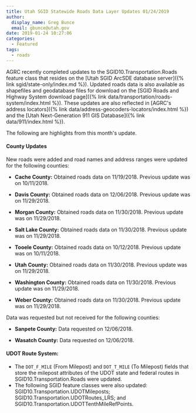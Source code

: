 ```yaml
---
title: Utah SGID Statewide Roads Data Layer Updates 01/24/2019
author:
  display_name: Greg Bunce
  email: gbunce@utah.gov
date: 2019-01-24 10:27:06
categories:
  - Featured
tags:
  - roads
---
```


AGRC recently completed updates to the SGID10.Transportation.Roads feature class that resides on the [Utah SGID ArcSDE database server]({% link sgid/state-only/index.md %}). Updated roads data is also available as shapefiles and geodatabase files for download on the [SGID Roads and Highway System download page]({% link data/transportation/roads-system/index.html %}). These updates are also reflected in [AGRC's address locators]({% link data/address-geocoders-locators/index.html %}) and the [Utah Next-Generation 911 GIS Database]({% link data/911/index.html %}).


The following are highlights from this month's update.

#### County Updates
New roads were added and road names and address ranges were updated for the following counties:

- **Cache County:** Obtained roads data on 11/19/2018. Previous update was on 10/11/2018.

- **Davis County:** Obtained roads data on 12/06/2018. Previous update was on 11/29/2018.

- **Morgan County:** Obtained roads data on 11/30/2018. Previous update was on 11/29/2018.

- **Salt Lake County:** Obtained roads data on 11/30/2018. Previous update was on 11/29/2018.

- **Tooele County:** Obtained roads data on 10/12/2018. Previous update was on 10/11/2018.

- **Utah County:** Obtained roads data on 11/30/2018. Previous update was on 11/29/2018.

- **Washington County:** Obtained roads data on 11/30/2018. Previous update was on 11/29/2018.

- **Weber County:** Obtained roads data on 11/30/2018. Previous update was on 11/29/2018.

Data was requested but not received for the following counties:

- **Sanpete County:** Data requested on 12/06/2018.

- **Wasatch County:** Data requested on 12/06/2018.

#### UDOT Route System:

- The `DOT_F_MILE` (From Milepost) and `DOT_T_MILE` (To Milepost) fields that store the milepost attributes of the UDOT state and federal routes in SGID10.Transportation.Roads were updated.
- The following SGID feature classes were also updated: SGID10.Transportation.UDOTMileposts; SGID10.Transportation.UDOTRoutes_LRS; and SGID10.Transportation.UDOTTenthMileRefPoints.
